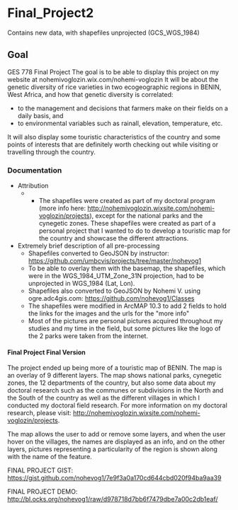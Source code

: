 # Final_Project2
Contains new data, with shapefiles unprojected (GCS_WGS_1984)

## Goal

GES 778 Final Project The goal is to be able to display this project on my website at nohemivoglozin.wix.com/nohemi-voglozin It will be about the genetic diversity of rice varieties in two ecogeographic regions in BENIN, West Africa, and how that genetic diversity is correlated:

- to the management and decisions that farmers make on their fields on a daily basis, and
- to environmental variables such as rainall, elevation, temperature, etc. 

It will also display some touristic characteristics of the country and some points of interests that are definitely worth checking out while visiting or travelling through the country.

### Documentation

* Attribution 
    * * The shapefiles were created as part of my doctoral program (more info here: http://nohemivoglozin.wixsite.com/nohemi-voglozin/projects), except for the national parks and the cynegetic zones. These shapefiles 
    were created as part of a personal project that I wanted to do to develop a touristic map for the country and showcase the different attractions.
* Extremely brief description of all pre-processing
    * Shapefiles converted to GeoJSON by instructor: https://github.com/umbcvis/projects/tree/master/nohevog1
    * To be able to overlay them with the basemap, the shapefiles, which were in the WGS_1984_UTM_Zone_31N projection, had to be unprojected in WGS_1984 (Lat, Lon).
    * Shapefiles also converted to GeoJSON by Nohemi V. using ogre.adc4gis.com: https://github.com/nohevog1/Classes
    * The shapefiles were modified in ArcMAP 10.3 to add 2 fields to hold the links for the images and the urls for the "more info"
    * Most of the pictures are personal pictures acquired throughout my studies and my time in the field, but some pictures like the logo of the 2 parks were taken from the internet. 
    
#### Final Project Final Version

The project ended up being more of a touristic map of BENIN. The map is an overlay of 9 different layers. The map shows national parks, cynegetic zones, the 12 departments of the country, but also some data about my doctoral research such as the communes or subdivisions in the North and the South of the country as well as the different villages in which I conducted my doctoral field research. 
For more information on my doctoral research, please visit: http://nohemivoglozin.wixsite.com/nohemi-voglozin/projects.

The map allows the user to add or remove some layers, and when the user hover on the villages, the names are displayed as an info, and on the other layers, pictures representing a particularity of the region is shown along with the name of the feature.

FINAL PROJECT GIST: https://gist.github.com/nohevog1/7e9f3a0a170cd644cbd020f94ba9aa39

FINAL PROJECT DEMO: http://bl.ocks.org/nohevog1/raw/d978718d7bb6f7479dbe7a00c2db1eaf/

